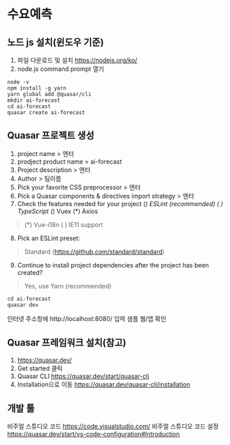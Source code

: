 # 수요예측
## 노드 js 설치(윈도우 기준)
1) 파일 다운로드 및 설치 https://nodejs.org/ko/
2) node.js command prompt 열기
```
node -v
npm install -g yarn 
yarn global add @quasar/cli
mkdir ai-forecast
cd ai-forecast
quasar create ai-forecast
``` 
## Quasar 프로젝트 생성
1) project name > 엔터
2) prodject product name > ai-forecast
3) Project description > 엔터
4) Author > 팀이름
5) Pick your favorite CSS preprocessor > 엔터
6) Pick a Quasar components & directives import strategy > 엔터
7) Check the features needed for your project
 (*) ESLint (recommended)
 ( ) TypeScript
 (*) Vuex
 (*) Axios
>(*) Vue-i18n
 ( ) IE11 support
8) Pick an ESLint preset:
> Standard (https://github.com/standard/standard)
9) Continue to install project dependencies after the project has been created?
> Yes, use Yarn (recommended)

```
cd ai-forecast
quasar dev
```

인터넷 주소창에 http://localhost:8080/ 입력
샘플 웹/앱 확인

## Quasar 프레임워크 설치(참고)
1) https://quasar.dev/
2) Get started 클릭
3) Quasar CLI https://quasar.dev/start/quasar-cli
4) Installation으로 이동 https://quasar.dev/quasar-cli/installation

## 개발 툴
비주얼 스튜디오 코드 https://code.visualstudio.com/
비주얼 스튜디오 코드 설정 https://quasar.dev/start/vs-code-configuration#Introduction
